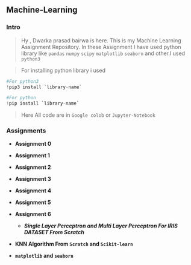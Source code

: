 ## Machine-Learning


### Intro
       
 >  Hy , Dwarka prasad bairwa is here. This is my Machine Learning Assignment Repository. In these Assignment I have used  python library like `pandas` `numpy` `scipy` `matplotlib` `seaborn` and other.I used `python3`
   
  > For installing python library i used 
  ```python
  #For python3
  !pip3 install `library-name`
  
  #For python
  !pip install `library-name`
  
  ```
> Here All code are in `Google colob` or `Jupyter-Notebook`


### Assignments

   * **Assignment 0**

   * **Assignment 1**

   * **Assignment 2**

   * **Assignment 3**
   
   * **Assignment 4**
   
   * **Assignment 5**
       
   * **Assignment 6**
     
     * ***Single Layer Perceptron and Multi Layer Perceptron For IRIS DATASET From Scratch***
     
   * **KNN Algorithm From `Scratch` and `Scikit-learn`**
       
   * **`matplotlib` and `seaborn`**




